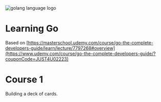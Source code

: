 <img alt="golang language logo" src="https://www.freecodecamp.org/news/content/images/2021/10/golang.png" />

# Learning Go

Based on
[https://masterschool.udemy.com/course/go-the-complete-developers-guide/learn/lecture/7797268#overview](https://www.udemy.com/course/go-the-complete-developers-guide/?couponCode=JUST4U02223)

# Course 1

Building a deck of cards.
